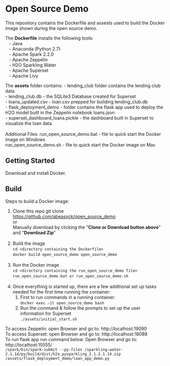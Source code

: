 # Open Source Demo

This repository contains the Dockerfile and assests used to build the Docker image shown during the open source demo.

The **Dockerfile** installs the following tools: <br>
&nbsp;&nbsp;&nbsp;- Java <br>
&nbsp;&nbsp;&nbsp;- Anaconda (Python 2.7) <br>
&nbsp;&nbsp;&nbsp;- Apache Spark 2.2.0 <br>
&nbsp;&nbsp;&nbsp;- Apache Zeppelin <br>
&nbsp;&nbsp;&nbsp;- H2O Sparkling Water <br>
&nbsp;&nbsp;&nbsp;- Apache Superset <br>
&nbsp;&nbsp;&nbsp;- Apache Livy <br>

The **assets** folder contains:
	- lending_club folder contains the lending club data <br>
	- lending_club.db - the SQLite3 Database created for Superset <br>
	- loans_updated.csv - loan.csv prepped for building lending_club.db <br>
	- flask_deployment_demo - folder contains the flask app used to deploy the H2O model built in the Zeppelin notebook loans.json <br>
	- superset_dashboard_loans.pickle - the dashboard built in Superset to visualize the loan data <br>
<br>
Additional Files: 
run_open_source_demo.bat - file to quick start the Docker image on Windows
<br>
run_open_source_demo.sh - file to quick start the Docker image on Mac


## Getting Started
Download and install Docker. 

## Build
Steps to build a Docker image: <br>
1. Clone this repo
	git clone https://github.com/abeasock/open_source_demo <br>
	or <br>
	Manually download by clicking the "**Clone or Download button above**" and "**Download Zip**" <br><br>
2. Build the image <br>
   `cd <directory containing the Dockerfile>` <br>
   `docker build open_source_demo open_source_demo` <br><br>
3. Run the Docker image <br>
   `cd <directory containing the run_open_source_demo file>` <br>
   `run_open_source_demo.bat or run_open_source_demo.sh` <br><br>
4. Once everything is started up, there are a few additional set up tasks needed for the first time running the container: <br>
	1. First to run commands in a running container: <br>
	   `docker exec -it open_source_demo bash`
	2. Run the command & follow the prompts to set up the user information for Superset <br>
	   `./assets/initial_start.sh` <br>

To access Zeppelin: open Browser and go to: http://localhost:19090 <br>
To access Superset: open Browser and go to: http://localhost:18088 <br>
To run flask app run command below. Open Browser and go to: http://localhost:15555/ <br>
`/spark/bin/spark-submit --py-files /sparkling-water-2.1.14/py/build/dist/h2o_pysparkling_2.1-2.1.14.zip /assets/flask_deployment_demo/loan_app_demo.py`



